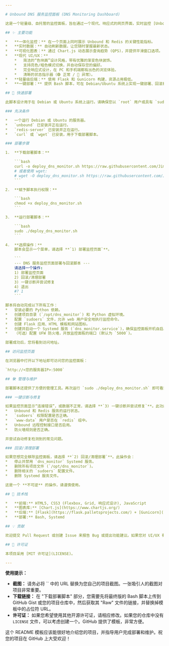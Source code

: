 ```yaml
---

# Unbound DNS 服务监控面板 (DNS Monitoring Dashboard)

这是一个轻量级、自托管的监控面板，旨在通过一个现代、响应式的网页界面，实时监控 [Unbound](https://nlnetlabs.nl/projects/unbound/about/) 和 [Redis](https://redis.io/) 服务的状态。它非常适合部署在运行 DNS 服务的 Linux 服务器（如 Debian/Ubuntu）上，例如作为 Pi-hole 的上游，或独立的 DNS 解析器。

## ✨ 主要功能

*   **一体化监控：** 在一个页面上同时展示 Unbound 和 Redis 的关键性能指标。
*   **实时数据：** 自动刷新数据，让您随时掌握最新状态。
*   **可视化图表：** 通过 Chart.js 动态展示查询趋势 (QPS)，并提供平滑窗口选项。
*   **现代 UI/UX：**
    *   简洁的“色块画”设计风格，带有优雅的渐变色块装饰。
    *   支持亮色/暗色模式切换，并自动保存您的偏好。
    *   完全响应式设计，在 PC 和手机端都有出色的浏览体验。
    *   清晰的状态指示器（🟢 正常 / 🔴 异常）。
*   **轻量级后端：** 使用 Flask 和 Gunicorn 构建，资源占用极低。
*   **一键部署：** 提供 Bash 脚本，可在 Debian/Ubuntu 系统上实现一键部署、回滚和诊断。

## 🚀 快速部署

此脚本设计用于在 Debian 或 Ubuntu 系统上运行。请确保您以 `root` 用户或具有 `sudo` 权限的用户执行。

### 先决条件

*   一个运行 Debian 或 Ubuntu 的服务器。
*   `unbound` 已安装并正在运行。
*   `redis-server` 已安装并正在运行。
*   `curl` 或 `wget` 已安装，用于下载部署脚本。

### 部署步骤

1.  **下载部署脚本：**

    ```bash
    curl -o deploy_dns_monitor.sh https://raw.githubusercontent.com/Jimmyzxk/UbuntuDNS-UI/refs/heads/main/deploy_dns_monitor.sh
    # 或者使用 wget:
    # wget -O deploy_dns_monitor.sh https://raw.githubusercontent.com/Jimmyzxk/UbuntuDNS-UI/refs/heads/main/deploy_dns_monitor.sh
    ```

2.  **赋予脚本执行权限：**

    ```bash
    chmod +x deploy_dns_monitor.sh
    ```

3.  **运行部署脚本：**

    ```bash
    sudo ./deploy_dns_monitor.sh
    ```

4.  **选择操作：**
    脚本会显示一个菜单，请选择 **`1) 部署监控页面`**。

    ```
    --- DNS 服务监控页面部署与回滚脚本 ---
    请选择一个操作: 
    1) 部署监控页面
    2) 回滚/清理部署
    3) 一键诊断并尝试修复
    4) 退出
    #? 1
    ```

脚本将自动完成以下所有工作：
*   安装必要的 Python 依赖。
*   创建项目目录 (`/opt/dns_monitor`) 和 Python 虚拟环境。
*   配置 `sudoers` 文件，允许 web 用户安全地执行监控命令。
*   创建 Flask 应用、HTML 模板和网站图标。
*   创建并启动一个 Systemd 服务 (`dns_monitor.service`)，确保监控面板开机自启。
*   （可选）配置 UFW 防火墙，开放监控面板的端口 (默认为 `5000`)。

部署成功后，您将看到访问地址。

## 访问监控页面

在浏览器中打开以下地址即可访问您的监控面板：

`http://<您的服务器IP>:5000`

## 🛠️ 管理与维护

部署脚本还提供了方便的管理工具。再次运行 `sudo ./deploy_dns_monitor.sh` 即可看到菜单。

### 一键诊断与修复

如果监控页面显示“连接错误”，或数据不正常，请选择 **`3) 一键诊断并尝试修复`**。此功能会检查：
*   Unbound 和 Redis 服务的运行状态。
*   `sudoers` 权限配置是否正确。
*   `www-data` 用户是否在 `redis` 组中。
*   Unbound 远程控制接口是否启用。
*   防火墙规则是否正确。

并尝试自动修复检测到的常见问题。

### 回滚/清理部署

如果您想完全移除监控面板，请选择 **`2) 回滚/清理部署`**。此操作会：
*   停止并禁用 `dns_monitor` Systemd 服务。
*   删除所有项目文件 (`/opt/dns_monitor`)。
*   删除相关的 `sudoers` 配置文件。
*   删除 Systemd 服务文件。

这是一个 **不可逆** 的操作，请谨慎使用。

## 📄 技术栈

*   **前端:** HTML5, CSS3 (Flexbox, Grid, 响应式设计), JavaScript
*   **图表库:** [Chart.js](https://www.chartjs.org/)
*   **后端:** [Flask](https://flask.palletsprojects.com/) + [Gunicorn](https://gunicorn.org/)
*   **部署:** Bash, Systemd

## 💡 贡献

欢迎提交 Pull Request 或创建 Issue 来报告 Bug 或提出功能建议。如果您对 UI/UX 有更好的想法，也请随时分享！

## 📜 许可证

本项目采用 [MIT 许可证](LICENSE)。

---
```


**使用提示：**

*   **截图：** 请务必将 `` 中的 URL 替换为您自己的项目截图。一张吸引人的截图对项目非常重要。
*   **下载链接：** 在 "下载部署脚本" 部分，您需要先将最终版的 Bash 脚本上传到 GitHub Gist 或您的项目仓库中，然后获取其 "Raw" 文件的链接，并替换掉模板中的占位符 URL。
*   **许可证：** 如果您希望使用其他开源许可证，请相应修改。如果您的仓库中没有 `LICENSE` 文件，可以考虑创建一个。GitHub 提供了模板，非常方便。

这个 README 模板应该能很好地介绍您的项目，并指导用户完成部署和维护。祝您的项目在 GitHub 上大受欢迎！
